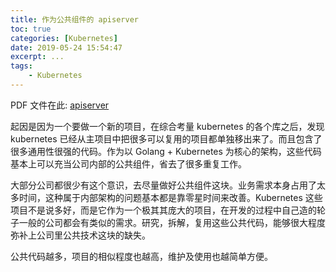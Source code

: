 ```yaml
---
title: 作为公共组件的 apiserver
toc: true
categories: [Kubernetes]
date: 2019-05-24 15:54:47
excerpt: ...
tags:
    - Kubernetes
---
```


PDF 文件在此: [apiserver](/files/apiserver.pdf)

起因是因为一个要做一个新的项目，在综合考量 kubernetes 的各个库之后，发现 kubernetes 已经从主项目中把很多可以复用的项目都单独移出来了。而且包含了很多通用性很强的代码。作为以 Golang + Kubernetes 为核心的架构，这些代码基本上可以充当公司内部的公共组件，省去了很多重复工作。

大部分公司都很少有这个意识，去尽量做好公共组件这块。业务需求本身占用了太多时间，这种属于内部架构的问题基本都是靠零星时间来改善。Kubernetes 这些项目不是说多好，而是它作为一个极其其庞大的项目，在开发的过程中自己造的轮子一般的公司都会有类似的需求。研究，拆解，复用这些公共代码，能够很大程度弥补上公司里公共技术这块的缺失。

公共代码越多，项目的相似程度也越高，维护及使用也越简单方便。



